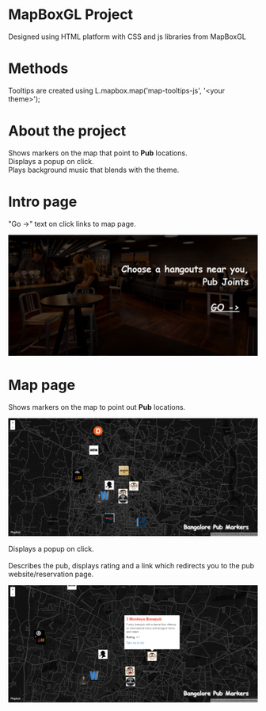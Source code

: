 # MapBoxGL Project

Designed using HTML platform with CSS and js libraries from MapBoxGL

# Methods

Tooltips are created using L.mapbox.map('map-tooltips-js', '\<your theme>');

# About the project

Shows markers on the map that point to <b>Pub</b> locations.<br />
Displays a popup on click.<br />
Plays background music that blends with the theme.

# Intro page

"Go ->" text on click links to map page.

![Screenshot](https://github.com/kiran-kite/Mapbox-initial_projects/blob/master/MapboxGL/intro-page.png)


# Map page

Shows markers on the map to point out <b>Pub</b> locations.<br />

![Screenshot](https://github.com/kiran-kite/Mapbox-initial_projects/blob/master/MapboxGL/map-page.png)


Displays a popup on click.<br /><br />
Describes the pub, displays rating and a link which redirects you to the pub website/reservation page.

![Screenshot](https://github.com/kiran-kite/Mapbox-initial_projects/blob/master/MapboxGL/on-pop-up.png)




